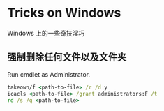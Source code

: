 # Tricks on Windows

Windows 上的一些奇技淫巧

## 强制删除任何文件以及文件夹

Run cmdlet as Administrator.

```cmd
takeown/f <path-to-file> /r /d y
icacls <path-to-file> /grant administrators:F /t
rd /s /q <path-to-file>
```
